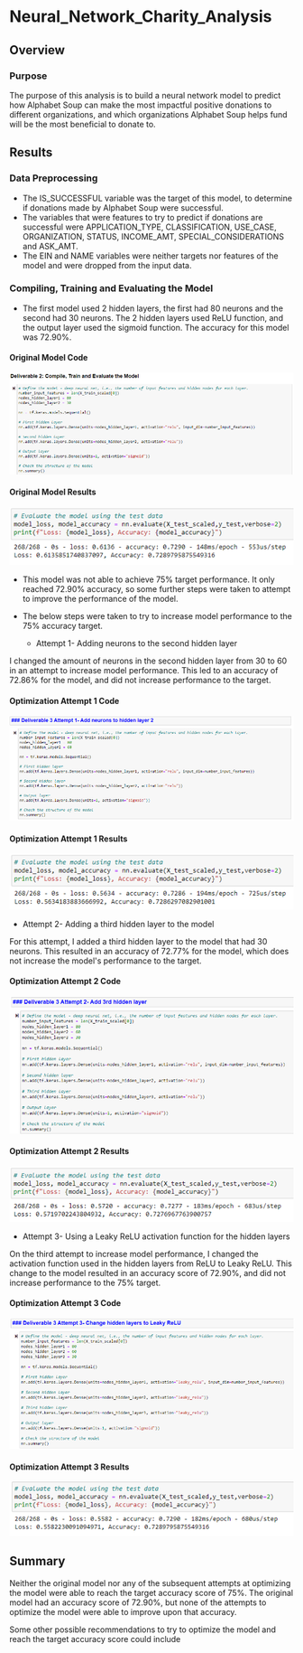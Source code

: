 # Neural_Network_Charity_Analysis
## Overview
### Purpose
The purpose of this analysis is to build a neural network model to predict how Alphabet Soup can make the most impactful positive donations to different organizations, and which organizations Alphabet Soup helps fund will be the most beneficial to donate to.

## Results
### Data Preprocessing
- The IS_SUCCESSFUL variable was the target of this model, to determine if donations made by Alphabet Soup were successful.
- The variables that were features to try to predict if donations are successful were APPLICATION_TYPE, CLASSIFICATION, USE_CASE, ORGANIZATION, STATUS, INCOME_AMT, SPECIAL_CONSIDERATIONS and ASK_AMT.
- The EIN and NAME variables were neither targets nor features of the model and were dropped from the input data.

### Compiling, Training and Evaluating the Model
- The first model used 2 hidden layers, the first had 80 neurons and the second had 30 neurons. The 2 hidden layers used ReLU function, and the output layer used the sigmoid function. The accuracy for this model was 72.90%.

#### Original Model Code
![Original Model Code](https://github.com/RBarbush84/Neural_Network_Charity_Analysis/blob/main/Resources/Original%20Model%20Code.png)

#### Original Model Results
![Original Model Results](https://github.com/RBarbush84/Neural_Network_Charity_Analysis/blob/main/Resources/Original%20Model%20Results.png)


- This model was not able to achieve 75% target performance. It only reached 72.90% accuracy, so some further steps were taken to attempt to improve the performance of the model.

- The below steps were taken to try to increase model performance to the 75% accuracy target.
  - Attempt 1- Adding neurons to the second hidden layer

I changed the amount of neurons in the second hidden layer from 30 to 60 in an attempt to increase model performance. This led to an accuracy of 72.86% for the model, and did not increase performance to the target.

#### Optimization Attempt 1 Code
![Opt 1 Code](https://github.com/RBarbush84/Neural_Network_Charity_Analysis/blob/main/Resources/Opt%201%20Code.png)

#### Optimization Attempt 1 Results
![Opt 1 Results](https://github.com/RBarbush84/Neural_Network_Charity_Analysis/blob/main/Resources/Opt%201%20Results.png)

  - Attempt 2- Adding a third hidden layer to the model

For this attempt, I added a third hidden layer to the model that had 30 neurons. This resulted in an accuracy of 72.77% for the model, which does not increase the model's performance to the target.

#### Optimization Attempt 2 Code
![Opt 2 Code](https://github.com/RBarbush84/Neural_Network_Charity_Analysis/blob/main/Resources/Opt%202%20Code.png)

#### Optimization Attempt 2 Results
![Opt 2 Results](https://github.com/RBarbush84/Neural_Network_Charity_Analysis/blob/main/Resources/Opt%202%20Results.png)

  - Attempt 3- Using a Leaky ReLU activation function for the hidden layers

On the third attempt to increase model performance, I changed the activation function used in the hidden layers from ReLU to Leaky ReLU. This change to the model resulted in an accuracy score of 72.90%, and did not increase performance to the 75% target.

#### Optimization Attempt 3 Code
![Opt 3 Code](https://github.com/RBarbush84/Neural_Network_Charity_Analysis/blob/main/Resources/Opt%203%20Code.png)

#### Optimization Attempt 3 Results
![Opt 3 Results](https://github.com/RBarbush84/Neural_Network_Charity_Analysis/blob/main/Resources/Opt%203%20Results.png)

## Summary
Neither the original model nor any of the subsequent attempts at optimizing the model were able to reach the target accuracy score of 75%. The original model had an accuracy score of 72.90%, but none of the attempts to optimize the model were able to improve upon that accuracy.

Some other possible recommendations to try to optimize the model and reach the target accuracy score could include 
